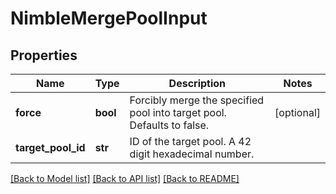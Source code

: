 # NimbleMergePoolInput

## Properties
Name | Type | Description | Notes
------------ | ------------- | ------------- | -------------
**force** | **bool** | Forcibly merge the specified pool into target pool. Defaults to false. | [optional] 
**target_pool_id** | **str** | ID of the target pool. A 42 digit hexadecimal number. | 

[[Back to Model list]](../README.md#documentation-for-models) [[Back to API list]](../README.md#documentation-for-api-endpoints) [[Back to README]](../README.md)


